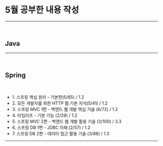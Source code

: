 <h1> 5월 공부한 내용 작성 </h1>
<hr>
<br>

<h2> Java </h2>

<hr>
<br>

<h2> Spring </h2><br>
<ul>
 <li> 1. 스프링 핵심 원리 - 기본편(5/65) / 1.2 </li>
 <li> 2. 모든 개발자를 위한 HTTP 웹 기본 지식(5/41) / 1.2</li>
 <li> 3. 스프링 MVC 1편 - 백엔드 웹 개발 핵심 기술 (6/72) / 1.2</li>
 <li> 4. 타임리프 - 기본 기능 (2/29) / 1.2</li>
 <li> 5. 스프링 MVC 2편 - 백앤드 웹 개발 활용 기술 (3/100) / 3.3</li>
 <li> 6. 스프링 DB 1편 - JDBC 이해 (2/57) / 1.2</li>
 <li> 7. 스프링 DB 2편 - 데이터 접근 활용 기술 (3/88) / 1.3</li>
 
 
</ul>
<hr>
<br>









